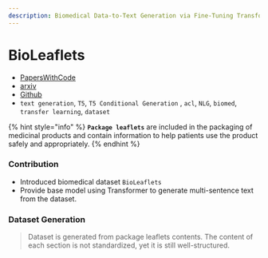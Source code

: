 ```yaml
---
description: Biomedical Data-to-Text Generation via Fine-Tuning Transformers
---
```


# BioLeaflets

* [PapersWithCode](https://paperswithcode.com/paper/biomedical-data-to-text-generation-via-fine)
* [arxiv](https://arxiv.org/pdf/2109.01518v1.pdf)
* [Github](https://github.com/bayer-science-for-a-better-life/data2text-bioleaflets)
* `text generation`, `T5`, `T5 Conditional Generation` , `acl`, `NLG`, `biomed`, `transfer learning`, `dataset`

{% hint style="info" %}
**`Package leaflets`** are included in the packaging of medicinal products and contain information to help patients use the product safely and appropriately.&#x20;
{% endhint %}

### Contribution

* Introduced biomedical dataset `BioLeaflets`
* Provide base model using Transformer to generate multi-sentence text from the dataset.

### Dataset Generation

> Dataset is generated from package leaflets contents. The content of each section is not standardized, yet it is still well-structured.
